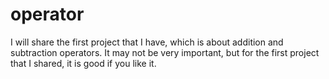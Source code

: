 # operator
I will share the first project that I have, which is about addition and subtraction operators. It may not be very important, but for the first project that I shared, it is good if you like it.
